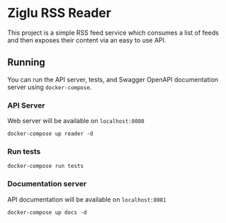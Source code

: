 # Ziglu RSS Reader
This project is a simple RSS feed service which consumes a list of feeds 
and then exposes their content via an easy to use API.

## Running
You can run the API server, tests, and Swagger OpenAPI documentation server
using `docker-compose`.

### API Server
Web server will be available on `localhost:8080`
```
docker-compose up reader -d
```

### Run tests
```
docker-compose run tests
```

### Documentation server
API documentation will be available on `localhost:8081`
```
docker-compose up docs -d
```